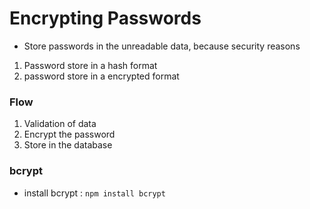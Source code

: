 # Encrypting Passwords
- Store passwords in the unreadable data, because security reasons
1. Password store in a hash format
2. password store in a encrypted format

### Flow
1. Validation of data
2. Encrypt the password
3. Store in the database

### bcrypt
- install bcrypt : `npm install bcrypt` 